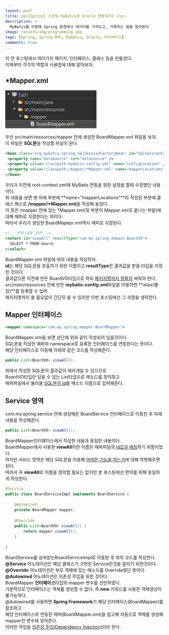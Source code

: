 ```yaml
---
layout: post
title: <p>[Spring] 스프링 MyBatis로 Oracle 연동하기2 </p>
description: >
  MyBatis를 이용해 Spring 환경에서 데이터를 가져오고, 기록하는 법을 알아본다
image: /assets/img/programming.jpg
tags: [Spring, Spring MVC, MyBatis, Oracle, 마이바티스]
comments: true
---
```

<head>
  <link rel="stylesheet" type="text/css" href="../../assets/css/obsidian.css" />
</head>
 
 이 전 포스팅에서 여러가지 패키지, 인터페이스, 클래스 등을 만들었다.<br>
 이제부터 각각의 역할과 사용법에 대해 알아보자.

## *Mapper.xml

  <img src="/assets/img/spring/oracle3.png">

 우선 src/main/resources/mapper 안에 생성한 BoardMapper.xml 파일을 보자.<br>
 이 파일은 **SQL문**을 작성할 파일이 된다.

 ~~~xml
<bean class="org.mybatis.spring.SqlSessionFactoryBean" id="SqlSessionFactory">
  <property name="dataSource" ref="dataSource" />
  <property value="classpath:mybatis-config.xml" name="configLocation" />
  <property value="classpath:/mapper/*Mapper.xml" name="mapperLocations" />
</bean>
 ~~~

 우리가 이전에 root-context.xml에 MyBatis 연동을 위한 설정을 할때 수정했던 내용이다.<br>
 위 내용을 보면 맨 아래 부분에 **name="mapperLocations"**라 작성된 부분에 클래스 패스로 **/mapper/*Mapper.xml**을 작성해 놓았다. <br>
 이 뜻은 /mapper 안에 있는 *Mapper.xml(뒷 부분이 Mapper.xml로 끝나는 파일)에 대해 매퍼로 지정한다는 의미다.<br>
 따라서 우리가 생성한 BoardMapepr.xml역시 매퍼로 지정된다.

~~~xml
<!-- 전체 내용 조회 -->
<select id="viewAll" resultType="com.my.spring.domain.BoardVO">
  SELECT * FROM board;
</select>
~~~

 BoardMapper.xml 파일에 위의 내용을 작성하자.<br>
 **id**는 해당 SQL문을 호출하기 위한 이름이고 **resultType**은 결과값을 받을 타입을 지정한 것이다.<br>
 결과값으론 이전에 만든 BoardVO타입으로 하되 <u>패키지명까지 정확히</u> 써줘야 한다.<br>
 src/main/resources 안에 만든 **mybatis-config.xml**파일을 이용하면 **alias(별칭)**를 등록할 수 있어<br>
 패키지명까지 쓸 필요없이 간단히 쓸 수 있지만 이번 포스팅에선 그 과정을 생략한다.

## Mapper 인터페이스

~~~xml
<mapper namespace="com.my.spring.mapper.BoardMapper">
~~~

 BoardMapper.xml을 보면 상단에 위와 같이 작성되어 있을것이다.<br>
 SQL문을 작성한 매퍼와 namespace로 등록한 인터페이스를 연동한다는 뜻이다.<br>
 해당 인터페이스로 이동해 아래와 같은 코드를 작성해준다.

~~~java
public List<BoardVO> viewAll();
~~~
 
 위에서 작성한 SQL문의 결과값이 여러개일 수 있으므로 <br>
 BoardVO타입만 담을 수 있는 List타입으로 메소드를 정의하고<br>
 매퍼파일에서 불러올 <u>SQL문의 id</u>를 메소드 이름으로 입력해준다.

## Service 영역

 com.my.spring.service 안에 생성해둔 BoardService 인터페이스로 이동한 후 아래 내용을 작성해준다.

~~~java
public List<BoardVO> viewAll();
~~~

BoardMapper인터페이스에서 작성한 내용과 동일한 내용이다.<br>
BoardMapper에서 사용한 **viewAll**이란 이름은 매퍼파일의 <u>id값과 매칭</u>하기 위함이었다.<br>
하지만 서비스 영역은 해당 SQL문을 이용해 <u>어떠한 기능을 하는가</u>에 대해 작명해주면 된다.<br>
따라서 꼭 **viewAll**로 이름을 정의할 필요는 없지만 본 포스팅에선 편의를 위해 동일하게 작성한다.

~~~java
@Service
public class BoardServiceImpl implements BoardService {
	
	@Autowired
	private BoardMapper mapper;
	
	@Override
	public List<BoardVO> viewAll() {
		return mapper.viewAll();
	}

}
~~~

BoardService를 상속받는BoardServiceImpl로 이동한 후 위의 코드를 작성한다.<br>
**@Service** 어노테이션은 해당 클래스가 구현된 Service란것을 알리기 위한것이다.<br>
**@Override** 어노테이션은 부모 객체에 있는 메소드를 Override했단 뜻이다.<br>
**@Autowired** 어노테이션은 의존성 주입을 위한 것이다. <br>
BoardMapper **인터페이스**타입의 mapper 변수를 선언하였다.<br>
기본적으로 인터페이스는 객체를 생성할 수 없다. 즉 **new** 키워드를 사용한 객체생성이 불가능하다.<br>
@Autowired를 사용하면 **Spring Framework**가 해당 인터페이스(BoardMapper)를 참조하고 <br>
해당 인터페이스와 연동된 매퍼(BoardMapper.xml)을 참고해 자동으로 객체를 생성해 mapper란 변수에 넣어준다.<br>
이러한 작업을 <a href="https://po9357.github.io/spring/2019-05-06-DependencyInjection/">의존성 주입(Dependency Injection)</a>이라 한다.<br>
